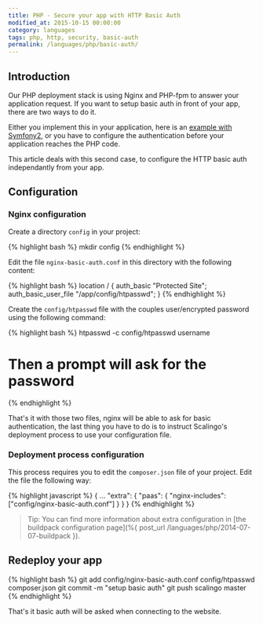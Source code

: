 ```yaml
---
title: PHP - Secure your app with HTTP Basic Auth
modified_at: 2015-10-15 00:00:00
category: languages
tags: php, http, security, basic-auth
permalink: /languages/php/basic-auth/
---
```


## Introduction

Our PHP deployment stack is using Nginx and PHP-fpm to answer your application request.
If you want to setup basic auth in front of your app, there are two ways to do it.

Either you implement this in your application, here is an [example with Symfony2](http://symfony.com/doc/current/book/security.html),
or you have to configure the authentication before your application reaches the PHP code.

This article deals with this second case, to configure the HTTP basic auth independantly from your app.

## Configuration

### Nginx configuration

Create a directory `config` in your project:

{% highlight bash %}
mkdir config
{% endhighlight %}

Edit the file `nginx-basic-auth.conf` in this directory with the following content:

{% highlight bash %}
location / {
    auth_basic           "Protected Site";
    auth_basic_user_file "/app/config/htpasswd";
}
{% endhighlight %}

Create the `config/htpasswd` file with the couples user/encrypted password using the following command:

{% highlight bash %}
htpasswd -c config/htpasswd username

# Then a prompt will ask for the password
{% endhighlight %}

That's it with those two files, nginx will be able to ask for basic authentication, the last thing
you have to do is to instruct Scalingo's deployment process to use your configuration file.

### Deployment process configuration

This process requires you to edit the `composer.json` file of your project. Edit the file the following way:

{% highlight javascript %}
{
  ...
  "extra": {
    "paas": {
      "nginx-includes": ["config/nginx-basic-auth.conf"]
    }
  }
}
{% endhighlight %}

> Tip: You can find more information about extra configuration in [the buildpack configuration page](%{ post_url /languages/php/2014-07-07-buildpack }).


## Redeploy your app

{% highlight bash %}
git add config/nginx-basic-auth.conf config/htpasswd composer.json
git commit -m "setup basic auth"
git push scalingo master
{% endhighlight %}

That's it basic auth will be asked when connecting to the website.
